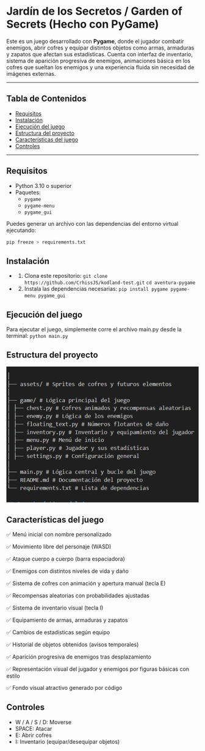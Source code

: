 # Jardín de los Secretos / Garden of Secrets (Hecho con PyGame)

Este es un juego desarrollado con **Pygame**, donde el jugador combatir enemigos, abrir cofres y equipar distintos objetos como armas, armaduras y zapatos que afectan sus estadísticas. Cuenta con interfaz de inventario, sistema de aparición progresiva de enemigos, animaciones básica en los cofres que sueltan los enemigos y una experiencia fluida sin necesidad de imágenes externas.

---

## Tabla de Contenidos

- [Requisitos](#requisitos)
- [Instalación](#instalación)
- [Ejecución del juego](#ejecución-del-juego)
- [Estructura del proyecto](#estructura-del-proyecto)
- [Características del juego](#características-del-juego)
- [Controles](#controles)

---

## Requisitos

- Python 3.10 o superior
- Paquetes:
  - `pygame`
  - `pygame-menu`
  - `pygame_gui`

Puedes generar un archivo con las dependencias del entorno virtual ejecutando:

```bash
pip freeze > requirements.txt
```

## Instalación

- 1. Clona este repositorio:
     `git clone https://github.com/CrhissJS/kodland-test.git`
     `cd aventura-pygame`

- 2. Instala las dependencias necesarias:
     `pip install pygame pygame-menu pygame_gui`

## Ejecución del juego

Para ejecutar el juego, simplemente corre el archivo main.py desde la terminal:
`python main.py`

## Estructura del proyecto

![Estructura del proyecto](assets/documentation/pygame_documentation.PNG)

## Características del juego

✅ Menú inicial con nombre personalizado

✅ Movimiento libre del personaje (WASD)

✅ Ataque cuerpo a cuerpo (barra espaciadora)

✅ Enemigos con distintos niveles de vida y daño

✅ Sistema de cofres con animación y apertura manual (tecla E)

✅ Recompensas aleatorias con probabilidades ajustadas

✅ Sistema de inventario visual (tecla I)

✅ Equipamiento de armas, armaduras y zapatos

✅ Cambios de estadísticas según equipo

✅ Historial de objetos obtenidos (avisos temporales)

✅ Aparición progresiva de enemigos tras desplazamiento

✅ Representación visual del jugador y enemigos por figuras básicas con estilo

✅ Fondo visual atractivo generado por código

## Controles

- W / A / S / D: Moverse
- SPACE: Atacar
- E: Abrir cofres
- I: Inventario (equipar/desequipar objetos)
